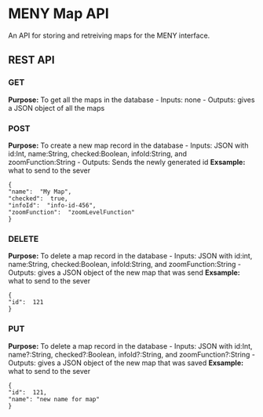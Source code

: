 # MENY Map API
 An API for storing and retreiving maps for the MENY interface.

## REST API

### GET
**Purpose:** To get all the maps in the database
	- Inputs: none
	- Outputs: gives a JSON object of all the maps

###  POST
**Purpose:** To create a new map record in the database
	- Inputs: JSON with id:Int, name:String, checked:Boolean, infoId:String, and zoomFunction:String
	- Outputs: Sends the newly generated id
**Exsample:** what to send to the sever
``` 
{ 
"name":  "My Map",
"checked":  true,
"infoId":  "info-id-456",
"zoomFunction":  "zoomLevelFunction"
} 
```
### DELETE
**Purpose:** To delete a map record in the database
	- Inputs: JSON with id:int, name:String, checked:Boolean, infoId:String, and zoomFunction:String
	- Outputs: gives a JSON object of the new map that was send
**Exsample:** what to send to the sever
``` 
{ 
"id":  121
} 
```
### PUT
**Purpose:** To delete a map record in the database
	- Inputs: JSON with id:Int, name?:String, checked?:Boolean, infoId?:String, and zoomFunction?:String
	- Outputs: gives a JSON object of the new map that was saved
**Exsample:** what to send to the sever
``` 
{ 
"id":  121,
"name": "new name for map"
} 
```